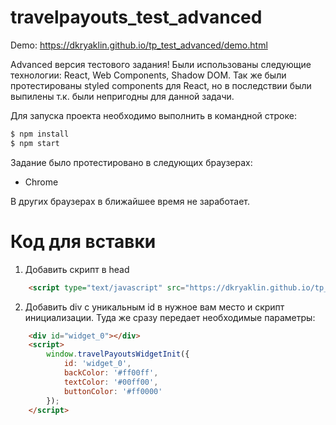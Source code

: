 # travelpayouts_test_advanced

Demo: <https://dkryaklin.github.io/tp_test_advanced/demo.html>

Advanced версия тестового задания! Были использованы следующие технологии: React, Web Components, Shadow DOM. Так же были протестированы styled components для React, но в последствии были выпилены т.к. были непригодны для данной задачи.

Для запуска проекта необходимо выполнить в командной строке:

```sh
$ npm install
$ npm start
```

Задание было протестировано в следующих браузерах:

* Chrome

В других браузерах в ближайшее время не заработает.

# Код для вставки

1. Добавить скрипт в head

```html
    <script type="text/javascript" src="https://dkryaklin.github.io/tp_test_advanced/static/js/main.js"></script>
```

2. Добавить div с уникальным id в нужное вам место и скрипт инициализации. Туда же сразу передает необходимые параметры:

```html
    <div id="widget_0"></div>
    <script>
        window.travelPayoutsWidgetInit({
            id: 'widget_0',
            backColor: '#ff00ff',
            textColor: '#00ff00',
            buttonColor: '#ff0000'
        });
    </script>
```